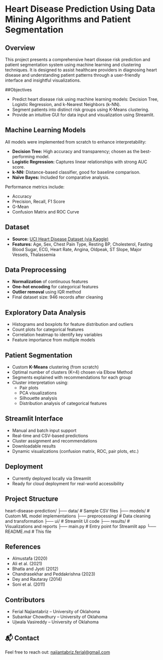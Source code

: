 # Heart Disease Prediction Using Data Mining Algorithms and Patient Segmentation

## Overview
This project presents a comprehensive heart disease risk prediction and patient segmentation system using machine learning and clustering techniques. It is designed to assist healthcare providers in diagnosing heart disease and understanding patient patterns through a user-friendly interface and insightful visualizations.

##Objectives
- Predict heart disease risk using machine learning models: Decision Tree, Logistic Regression, and k-Nearest Neighbors (k-NN).
- Segment patients into distinct risk groups using K-Means clustering.
- Provide an intuitive GUI for data input and visualization using Streamlit.

##  Machine Learning Models
All models were implemented from scratch to enhance interpretability:
- **Decision Tree:** High accuracy and transparency; chosen as the best-performing model.
- **Logistic Regression:** Captures linear relationships with strong AUC score.
- **k-NN:** Distance-based classifier, good for baseline comparison.
- **Naïve Bayes:** Included for comparative analysis.

Performance metrics include:
- Accuracy
- Precision, Recall, F1 Score
- G-Mean
- Confusion Matrix and ROC Curve

##  Dataset
- **Source:** [UCI Heart Disease Dataset (via Kaggle)](https://www.kaggle.com/johnsmith88/heart-disease-dataset)
- **Features:** Age, Sex, Chest Pain Type, Resting BP, Cholesterol, Fasting Blood Sugar, ECG, Heart Rate, Angina, Oldpeak, ST Slope, Major Vessels, Thalassemia

##  Data Preprocessing
- **Normalization** of continuous features
- **One-hot encoding** for categorical features
- **Outlier removal** using IQR method
- Final dataset size: 946 records after cleaning

##  Exploratory Data Analysis
- Histograms and boxplots for feature distribution and outliers
- Count plots for categorical features
- Correlation heatmap to identify key variables
- Feature importance from multiple models

## Patient Segmentation
- Custom **K-Means** clustering (from scratch)
- Optimal number of clusters (K=4) chosen via Elbow Method
- Segments explained with recommendations for each group
- Cluster interpretation using:
  - Pair plots
  - PCA visualizations
  - Silhouette analysis
  - Distribution analysis of categorical features

##  Streamlit Interface
- Manual and batch input support
- Real-time and CSV-based predictions
- Cluster assignment and recommendations
- Downloadable results
- Dynamic visualizations (confusion matrix, ROC, pair plots, etc.)

## Deployment
- Currently deployed locally via Streamlit
- Ready for cloud deployment for real-world accessibility

## Project Structure
heart-disease-prediction/
├── data/ # Sample CSV files
├── models/ # Custom ML model implementations
├── preprocessing/ # Data cleaning and transformation
├── ui/ # Streamlit UI code
├── results/ # Visualizations and reports
├── main.py # Entry point for Streamlit app
└── README.md # This file



##  References
- Almustafa (2020)
- Ali et al. (2021)
- Bhatla and Jyoti (2012)
- Chandrasekhar and Peddakrishna (2023)
- Dey and Rautaray (2014)
- Soni et al. (2011)

## Contributors
- Ferial Najiantabriz – University of Oklahoma
- Subankar Chowdhury – University of Oklahoma
- Ujwala Vasireddy – University of Oklahoma

## 📬 Contact
Feel free to reach out: najiantabriz.ferial@gmail.com
